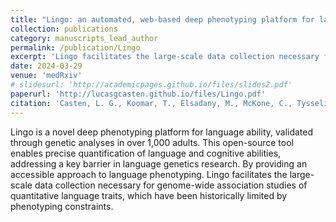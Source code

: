 ```yaml
---
title: "Lingo: an automated, web-based deep phenotyping platform for language ability"
collection: publications
category: manuscripts_lead_author
permalink: /publication/Lingo
excerpt: 'Lingo facilitates the large-scale data collection necessary for genome-wide association studies of quantitative language traits, which have been historically limited by phenotyping constraints.'
date: 2024-03-29
venue: 'medRxiv'
# slidesurl: 'http://academicpages.github.io/files/slides2.pdf'
paperurl: 'http://lucasgcasten.github.io/files/Lingo.pdf'
citation: 'Casten, L. G., Koomar, T., Elsadany, M., McKone, C., Tysseling, B., Sasidharan, M., Tomblin, J. B., & Michaelson, J. J. (2024). Lingo: an automated, web-based deep phenotyping platform for language ability. medRxiv : the preprint server for health sciences, 2024.03.29.24305034. https://doi.org/10.1101/2024.03.29.24305034'
---
```


Lingo is a novel deep phenotyping platform for language ability, validated through genetic analyses in over 1,000 adults. This open-source tool enables precise quantification of language and cognitive abilities, addressing a key barrier in language genetics research. By providing an accessible approach to language phenotyping. Lingo facilitates the large-scale data collection necessary for genome-wide association studies of quantitative language traits, which have been historically limited by phenotyping constraints.